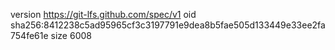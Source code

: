 version https://git-lfs.github.com/spec/v1
oid sha256:8412238c5ad95965cf3c3197791e9dea8b5fae505d133449e33ee2fa754fe61e
size 6008
